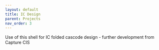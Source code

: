 ```yaml
---
layout: default
title: IC Design 
parent: Projects
nav_order: 3
---
```


Use of this shell for IC folded cascode design - further development from Capture CIS
